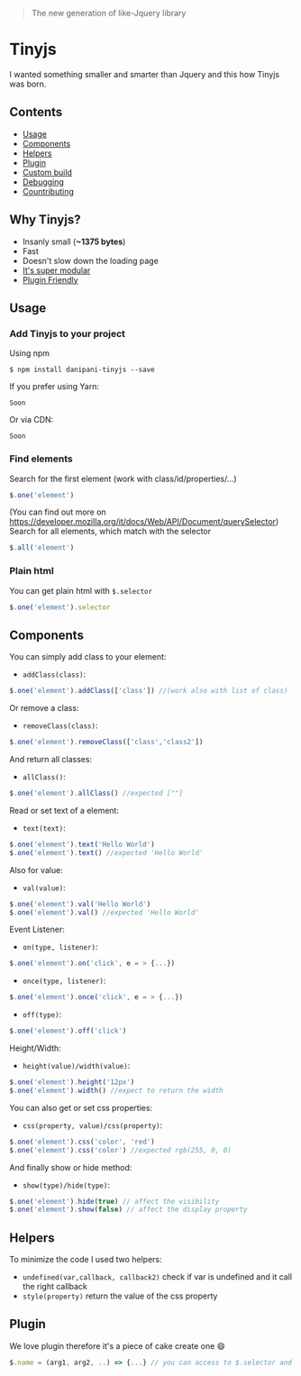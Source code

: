 > The new generation of like-Jquery library

# Tinyjs

I wanted something smaller and smarter than Jquery and this how Tinyjs was born.

## Contents

- [Usage](#usage)
- [Components](#components)
- [Helpers](#helpers)
- [Plugin](#plugin)
- [Custom build](#custombuild)
- [Debugging](#debugging)
- [Countributing](#countributing)

## Why Tinyjs?

- Insanly small (**~1375 bytes**)
- Fast
- Doesn't slow down the loading page
- [It's super modular](#components)
- [Plugin Friendly](#plugin)

## Usage
### Add Tinyjs to your project

Using npm
```console
$ npm install danipani-tinyjs --save
```
If you prefer using Yarn:

```console
Soon
```

Or via CDN:
```console
Soon
```
### Find elements
Search for the first element (work with class/id/properties/...)
```javascript
$.one('element')
```

(You can find out more on https://developer.mozilla.org/it/docs/Web/API/Document/querySelector)  
Search for all elements, which match with the selector
```javascript
$.all('element')
```
### Plain html
You can get plain html with `$.selector`
```javascript
$.one('element').selector
```

## Components
You can simply add class to your element:
- `addClass(class)`:
```javascript
$.one('element').addClass(['class']) //(work also with list of class)
```
Or remove a class:
- `removeClass(class)`:
```javascript
$.one('element').removeClass(['class','class2'])
```
And return all classes:
- `allClass()`:
```javascript
$.one('element').allClass() //expected [""]
```
Read or set text of a element:
- `text(text)`:
```javascript
$.one('element').text('Hello World')
$.one('element').text() //expected 'Hello World'
```

Also for value:
- `val(value)`:
```javascript
$.one('element').val('Hello World')
$.one('element').val() //expected 'Hello World'
```

Event Listener:
- `on(type, listener)`:
```javascript
$.one('element').on('click', e = > {...})
```
- `once(type, listener)`:
```javascript
$.one('element').once('click', e = > {...})
```
- `off(type)`:
```javascript
$.one('element').off('click')
```

Height/Width:
- `height(value)/width(value)`:
```javascript
$.one('element').height('12px')
$.one('element').width() //expect to return the width
```

You can also get or set css properties:
- `css(property, value)/css(property)`:
```javascript
$.one('element').css('color', 'red')
$.one('element').css('color') //expected rgb(255, 0, 0)
```

And finally show or hide method:
- `show(type)/hide(type)`:
```javascript
$.one('element').hide(true) // affect the visibility
$.one('element').show(false) // affect the display property
```

## Helpers
To minimize the code I used two helpers:
- `undefined(var,callback, callback2)` check if var is undefined and it call the right callback
- `style(property)` return the value of the css property

## Plugin
We love plugin therefore it's a piece of cake create one 😄
```javascript
$.name = (arg1, arg2, ..) => {...} // you can access to $.selector and $.listener (list of all listener), if you want concatenate fucntion simply add return $
```
